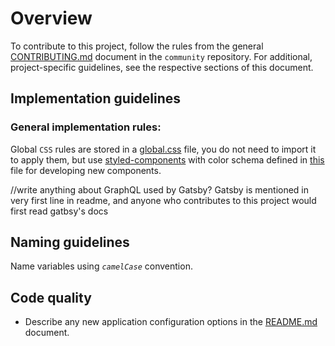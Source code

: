 # Overview

To contribute to this project, follow the rules from the general [CONTRIBUTING.md](https://github.com/kyma-project/community/blob/master/CONTRIBUTING.md) document in the `community` repository.
For additional, project-specific guidelines, see the respective sections of this document.

## Implementation guidelines

### General implementation rules:

Global `CSS` rules are stored in a [global.css](./static/global.css) file, you do not need to import it to apply them, but use [styled-components](https://www.styled-components.com/) with color schema defined in [this](./src/config/colors.js) file for developing new components.

//write anything about GraphQL used by Gatsby? Gatsby is mentioned in very first line in readme, and anyone who contributes to this project would first read gatbsy's docs

## Naming guidelines

Name variables using _`camelCase`_ convention.

## Code quality

- Describe any new application configuration options in the [README.md](./README.md) document.
